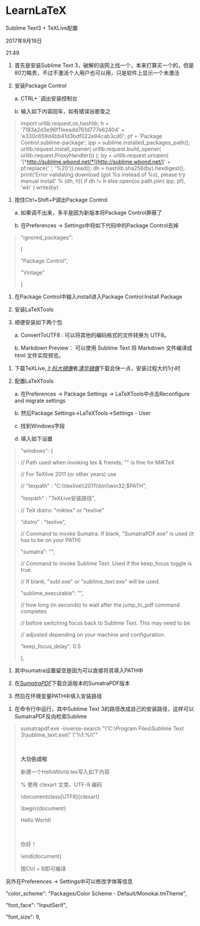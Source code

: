 # LearnLaTeX
Sublime Text3 + TeXLive配置

2017年9月19日

21:49

1.  首先是安装Sublime Text 3，破解的话网上找一个，本来打算买一个的，但是80刀略贵，不过不激活个人用户也可以用，只是软件上显示一个未激活

2.  安装Package Control

    a.  CTRL+ \`调出安装控制台

    b.  输入如下内容回车，如有错误谷歌查之

> import urllib.request,os,hashlib; h = '7183a2d3e96f11eeadd761d777e62404' + 'e330c659d4bb41d3bdf022e94cab3cd0'; pf = 'Package Control.sublime-package'; ipp = sublime.installed\_packages\_path(); urllib.request.install\_opener( urllib.request.build\_opener( urllib.request.ProxyHandler()) ); by = urllib.request.urlopen( '[*http://sublime.wbond.net/*](http://sublime.wbond.net/)' + pf.replace(' ', '%20')).read(); dh = hashlib.sha256(by).hexdigest(); print('Error validating download (got %s instead of %s), please try manual install' % (dh, h)) if dh != h else open(os.path.join( ipp, pf), 'wb' ).write(by)

1.  按住Ctrl+Shift+P调出Package Control

    a.  如果调不出来，多半是因为新版本将Package Control屏蔽了

    b.  在Preferences -&gt; Settings中将如下代码中的Package Control去掉

> "ignored\_packages":
>
> \[
>
> "Package Control",
>
> "Vintage"
>
> \]

1.  在Package Control中输入install进入Package Control:Install Package

2.  安装LaTeXTools

3.  顺便安装如下两个包

    a.  ConvertToUTF8 : 可以将其他的编码格式的文件转换为 UTF8。

    b.  Markdown Preview： 可以使用 Sublime Text 将 Markdown 文件编译成 html 文件实现预览。

<!-- -->

1.  下载TeXLive,上[*科大镜像*](http://mirrors.ustc.edu.cn/CTAN/)者[*清华镜像*](https://mirrors.tuna.tsinghua.edu.cn/CTAN/)下载会快一点，安装过程大约1小时

2.  配置LaTeXTools

    a.  在Preferences -&gt; Package Settings -&gt; LaTeXTools中点击Reconfigure and migrate settings

    b.  然后Package Settings-&gt;LaTeXTools-&gt;Settings - User

    c.  找到Windows字段

    d.  填入如下设置

> "windows": {
>
> // Path used when invoking tex & friends; "" is fine for MiKTeX
>
> // For TeXlive 2011 (or other years) use
>
> // "texpath" : "C:\\\\texlive\\\\2011\\\\bin\\\\win32;\$PATH",
>
> "texpath" : "TeXLive安装路径",
>
> // TeX distro: "miktex" or "texlive"
>
> "distro" : "texlive",
>
> // Command to invoke Sumatra. If blank, "SumatraPDF.exe" is used (it has to be on your PATH)
>
> "sumatra": "",
>
> // Command to invoke Sublime Text. Used if the keep\_focus toggle is true.
>
> // If blank, "subl.exe" or "sublime\_text.exe" will be used.
>
> "sublime\_executable": "",
>
> // how long (in seconds) to wait after the jump\_to\_pdf command completes
>
> // before switching focus back to Sublime Text. This may need to be
>
> // adjusted depending on your machine and configuration.
>
> "keep\_focus\_delay": 0.5
>
> },

1.  其中sumatra设置留空是因为可以直接将其填入PATH中

2.  在[*SumatraPDF*](https://www.sumatrapdfreader.org/free-pdf-reader.html)下载合适版本的SumatraPDF版本

3.  然后在环境变量PATH中填入安装路径

<!-- -->

1.  在命令行中运行，其中Sublime Text 3的路径改成自己的安装路径，这样可以SumatraPDF反向检索Sublime

> sumatrapdf.exe -inverse-search "\\"C:\\Program Files\\Sublime Text 3\\sublime\_text.exe\\" \\"%f:%l\\""
>
>  
>
> **大功告成啦**
>
> 新建一个HelloWorld.tex写入如下内容
>
> % 使用 ctexart 文类，UTF-8 编码
>
> \\documentclass\[UTF8\]{ctexart}
>
> \\begin{document}
>
> Hello World!
>
>  
>
> 你好！
>
> \\end{document}
>
> 按Ctrl + B即可编译

另外在Preferences -&gt; Settings中可以修改字体等信息

"color\_scheme": "Packages/Color Scheme - Default/Monokai.tmTheme",

"font\_face": "InputSerif",

"font\_size": 9,

 